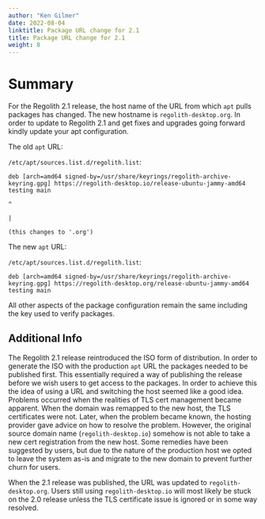```yaml
---
author: "Ken Gilmer"
date: 2022-08-04
linktitle: Package URL change for 2.1
title: Package URL change for 2.1
weight: 8
---
```


# Summary

For the Regolith 2.1 release, the host name of the URL from which `apt` pulls packages has changed.  The new hostname is `regolith-desktop.org`.  In order to update to Regolith 2.1 and get fixes and upgrades going forward kindly update your apt configuration.

The old `apt` URL:

`/etc/apt/sources.list.d/regolith.list`:

```
deb [arch=amd64 signed-by=/usr/share/keyrings/regolith-archive-keyring.gpg] https://regolith-desktop.io/release-ubuntu-jammy-amd64 testing main
                                                                                                     ^
                                                                                                     |
                                                                                                     (this changes to '.org')
```

The new `apt` URL:

`/etc/apt/sources.list.d/regolith.list`:

```
deb [arch=amd64 signed-by=/usr/share/keyrings/regolith-archive-keyring.gpg] https://regolith-desktop.org/release-ubuntu-jammy-amd64 testing main
```

All other aspects of the package configuration remain the same including the key used to verify packages.

## Additional Info

The Regolith 2.1 release reintroduced the ISO form of distribution.  In order to generate the ISO with the production `apt` URL the packages needed to be published first.  This essentially required a way of publishing the release before we wish users to get access to the packages.  In order to achieve this the idea of using a URL and switching the host seemed like a good idea.  Problems occurred when the realities of TLS cert management became apparent.  When the domain was remapped to the new host, the TLS certificates were not.  Later, when the problem became known, the hosting provider gave advice on how to resolve the problem.  However, the original source domain name (`regolith-desktop.io`) somehow is not able to take a new cert registration from the new host.  Some remedies have been suggested by users, but due to the nature of the production host we opted to leave the system as-is and migrate to the new domain to prevent further churn for users.

When the 2.1 release was published, the URL was updated to `regolith-desktop.org`.  Users still using `regolith-desktop.io` will most likely be stuck on the 2.0 release unless the TLS certificate issue is ignored or in some way resolved.